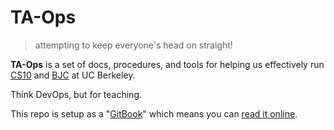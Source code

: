 # TA-Ops
> attempting to keep everyone's head on straight!

__TA-Ops__ is a set of docs, procedures, and tools for helping us effectively run [CS10] and [BJC] at UC Berkeley.

Think DevOps, but for teaching.

This repo is setup as a "[GitBook]" which means you can [read it online][online]. 

[CS10]: http://cs10.org
[BJC]: http://bjc.berkeley.edu
[GitBook]: http://gitbook.io/
[online]: https://www.gitbook.com/read/book/cycomachead/ta-ops